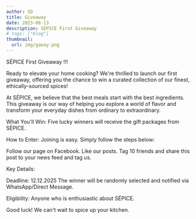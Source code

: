 ```yaml
---
author: SD
title: Giveaway
date: 2023-08-13
description: SÉPICE First Giveaway
# tags: ["blog"]
thumbnail:
  url: img/gaway.png
---
```


SÉPICE First Giveaway !!!

Ready to elevate your home cooking? We're thrilled to launch our first giveaway, offering you the chance to win a curated collection of our finest, ethically-sourced spices!

At SÉPICE, we believe that the best meals start with the best ingredients. This giveaway is our way of helping you explore a world of flavor and transform your everyday dishes from ordinary to extraordinary.

What You'll Win:
  Five lucky winners will receive the gift packages from SÉPICE.

How to Enter:
  Joining is easy. Simply follow the steps below:

  Follow our page on Facebook.
  Like our posts.
  Tag 10 friends and share this post to your news feed and tag us.

Key Details:

Deadline: 12.12.2025
The winner will be randomly selected and notified via WhatsApp/Direct Message.

Eligibility: Anyone who is enthusiastic about SÉPICE.

Good luck! We can't wait to spice up your kitchen.
